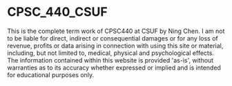 # CPSC_440_CSUF
This is the complete term work of CPSC440 at CSUF by Ning Chen. 
I am not to be liable for direct, indirect or consequential damages or for any loss of revenue, profits or data arising in connection with using this site or material, including, but not limited to, medical, physical and psychological effects. The information contained within this website is provided 'as-is', without warranties as to its accuracy whether expressed or implied and is intended for educational purposes only.
